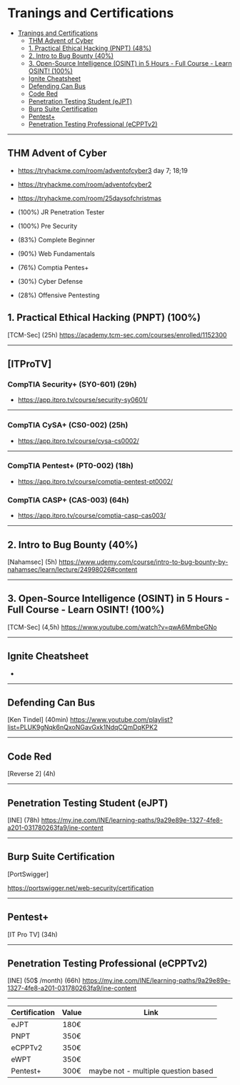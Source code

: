 # Tranings and Certifications

- [Tranings and Certifications](#tranings-and-certifications)
  - [THM Advent of Cyber](#thm-advent-of-cyber)
  - [1. Practical Ethical Hacking (PNPT) (48%)](#1-practical-ethical-hacking-pnpt-48)
  - [2. Intro to Bug Bounty (40%)](#2-intro-to-bug-bounty-40)
  - [3. Open-Source Intelligence (OSINT) in 5 Hours - Full Course - Learn OSINT! (100%)](#3-open-source-intelligence-osint-in-5-hours---full-course---learn-osint-100)
  - [Ignite Cheatsheet](#ignite-cheatsheet)
  - [Defending Can Bus](#defending-can-bus)
  - [Code Red](#code-red)
  - [Penetration Testing Student (eJPT)](#penetration-testing-student-ejpt)
  - [Burp Suite Certification](#burp-suite-certification)
  - [Pentest+](#pentest)
  - [Penetration Testing Professional (eCPPTv2)](#penetration-testing-professional-ecpptv2)

---

## THM Advent of Cyber

- <https://tryhackme.com/room/adventofcyber3> day 7; 18;19
- <https://tryhackme.com/room/adventofcyber2>
- <https://tryhackme.com/room/25daysofchristmas>

- (100%) JR Penetration Tester
- (100%) Pre Security
- (83%) Complete Beginner
- (90%) Web Fundamentals
- (76%) Comptia Pentes+
- (30%) Cyber Defense
- (28%) Offensive Pentesting

## 1. Practical Ethical Hacking (PNPT) (100%)

[TCM-Sec]
(25h)
<https://academy.tcm-sec.com/courses/enrolled/1152300>

---

## [ITProTV]


### CompTIA Security+ (SY0-601) (29h)
- <https://app.itpro.tv/course/security-sy0601/>

---

### CompTIA CySA+ (CS0-002) (25h)
- <https://app.itpro.tv/course/cysa-cs0002/>

---

### CompTIA Pentest+ (PT0-002) (18h)
- <https://app.itpro.tv/course/comptia-pentest-pt0002/>


### CompTIA CASP+ (CAS-003) (64h)
- <https://app.itpro.tv/course/comptia-casp-cas003/>


---

## 2. Intro to Bug Bounty (40%)

[Nahamsec]
(5h)
<https://www.udemy.com/course/intro-to-bug-bounty-by-nahamsec/learn/lecture/24998026#content>

---

## 3. Open-Source Intelligence (OSINT) in 5 Hours - Full Course - Learn OSINT! (100%)

[TCM-Sec]
(4,5h)
<https://www.youtube.com/watch?v=qwA6MmbeGNo>

---

## Ignite Cheatsheet

-

---

## Defending Can Bus

[Ken Tindel]
(40min)
<https://www.youtube.com/playlist?list=PLUK9gNqk6nQxoNGavGxk1NdqCQmDqKPK2>

---

## Code Red

[Reverse 2]
(4h)

---

## Penetration Testing Student (eJPT)

[INE]
(78h)
<https://my.ine.com/INE/learning-paths/9a29e89e-1327-4fe8-a201-031780263fa9/ine-content>

---

## Burp Suite Certification

[PortSwigger]

<https://portswigger.net/web-security/certification>

---

## Pentest+

[IT Pro TV]
(34h)
<localhost>

---

## Penetration Testing Professional (eCPPTv2)

[INE] (50$ /month)
(66h)
<https://my.ine.com/INE/learning-paths/9a29e89e-1327-4fe8-a201-031780263fa9/ine-content>

---

| Certification | Value | Link |
| :----- | :--: | :--: |
| eJPT | 180€ | |
| PNPT | 350€ | |
| eCPPTv2 | 350€ | |
| eWPT | 350€ | |
| Pentest+ | 300€ | maybe not - multiple question based|
